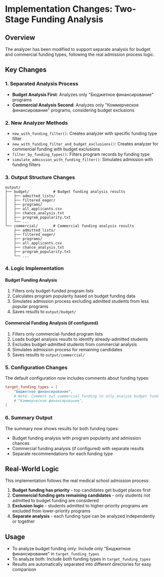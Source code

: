# Implementation Changes: Two-Stage Funding Analysis

## Overview
The analyzer has been modified to support separate analysis for budget and commercial funding types, following the real admission process logic.

## Key Changes

### 1. Separated Analysis Process
- **Budget Analysis First**: Analyzes only "Бюджетное финансирование" programs
- **Commercial Analysis Second**: Analyzes only "Коммерческое финансирование" programs, considering budget exclusions

### 2. New Analyzer Methods
- `new_with_funding_filter()`: Creates analyzer with specific funding type filter
- `new_with_funding_filter_and_budget_exclusions()`: Creates analyzer for commercial funding with budget exclusions
- `filter_by_funding_types()`: Filters program records by funding type
- `simulate_admission_with_funding_filter()`: Simulates admission with funding filters

### 3. Output Structure Changes
```
output/
├── budget/           # Budget funding analysis results
│   ├── admitted_lists/
│   ├── filtered_eager/
│   ├── programs/
│   ├── all_applicants.csv
│   ├── chance_analysis.txt
│   ├── program_popularity.txt
│   └── ...
└── commercial/       # Commercial funding analysis results
    ├── admitted_lists/
    ├── filtered_eager/
    ├── programs/
    ├── all_applicants.csv
    ├── chance_analysis.txt
    ├── program_popularity.txt
    └── ...
```

### 4. Logic Implementation

#### Budget Funding Analysis
1. Filters only budget-funded program lists
2. Calculates program popularity based on budget funding data
3. Simulates admission process excluding admitted students from less popular programs
4. Saves results to `output/budget/`

#### Commercial Funding Analysis (if configured)
1. Filters only commercial-funded program lists
2. Loads budget analysis results to identify already-admitted students
3. Excludes budget-admitted students from commercial analysis
4. Simulates admission process for remaining candidates
5. Saves results to `output/commercial/`

### 5. Configuration Changes
The default configuration now includes comments about funding types:
```toml
target_funding_types = [
    "Бюджетное финансирование",
    # Note: Comment out commercial funding to only analyze budget funding
    # "Коммерческое финансирование",
]
```

### 6. Summary Output
The summary now shows results for both funding types:
- Budget funding analysis with program popularity and admission chances
- Commercial funding analysis (if configured) with separate results
- Separate recommendations for each funding type

## Real-World Logic
This implementation follows the real medical school admission process:
1. **Budget funding has priority** - top candidates get budget places first
2. **Commercial funding gets remaining candidates** - only students not admitted to budget funding are considered
3. **Exclusion logic** - students admitted to higher-priority programs are excluded from lower-priority programs
4. **Separate analysis** - each funding type can be analyzed independently or together

## Usage
- To analyze budget funding only: Include only "Бюджетное финансирование" in `target_funding_types`
- To analyze both: Include both funding types in `target_funding_types`
- Results are automatically separated into different directories for easy comparison
